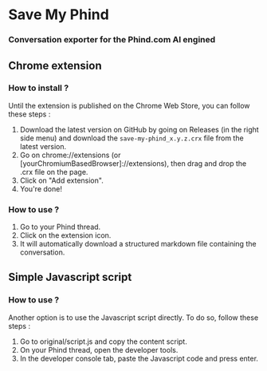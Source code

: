 # Save My Phind 
### Conversation exporter for the Phind.com AI engined

## Chrome extension
### How to install ?
Until the extension is published on the Chrome Web Store, you can follow these steps :
1. Download the latest version on GitHub by going on Releases (in the right side menu) and download the `save-my-phind_x.y.z.crx` file from the latest version.
2. Go on chrome://extensions (or \[yourChromiumBasedBrowser]://extensions), then drag and drop the .crx file on the page.
3. Click on "Add extension".
4. You're done!

### How to use ?
1. Go to your Phind thread.
2. Click on the extension icon.
3. It will automatically download a structured markdown file containing the conversation.

## Simple Javascript script
### How to use ?
Another option is to use the Javascript script directly. To do so, follow these steps :
1. Go to original/script.js and copy the content script.
2. On your Phind thread, open the developer tools.
3. In the developer console tab, paste the Javascript code and press enter.